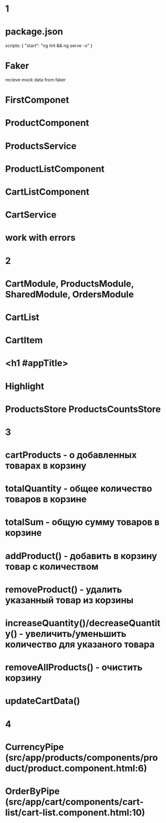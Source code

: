 # 1
# package.json
scripts: { "start": "ng lint && ng serve -o" }

# Faker
recieve mock data from faker

# FirstComponet

# ProductComponent

# ProductsService

# ProductListComponent

# CartListComponent

# CartService

# work with errors

# 2
# CartModule, ProductsModule, SharedModule, OrdersModule
# CartList
# CartItem
# <h1 #appTitle></h1>
# Highlight
# ProductsStore ProductsCountsStore

# 3
# cartProducts - о добавленных товарах в корзину
# totalQuantity - общее количество товаров в корзине
# totalSum - общую сумму товаров в корзине
# addProduct() - добавить в корзину товар с количеством
# removeProduct() - удалить указанный товар из корзины
# increaseQuantity()/decreaseQuantity() - увеличить/уменьшить количество для указаного товара
# removeAllProducts() - очистить корзину
# updateCartData()

# 4
# CurrencyPipe (src/app/products/components/product/product.component.html:6)
# OrderByPipe (src/app/cart/components/cart-list/cart-list.component.html:10)